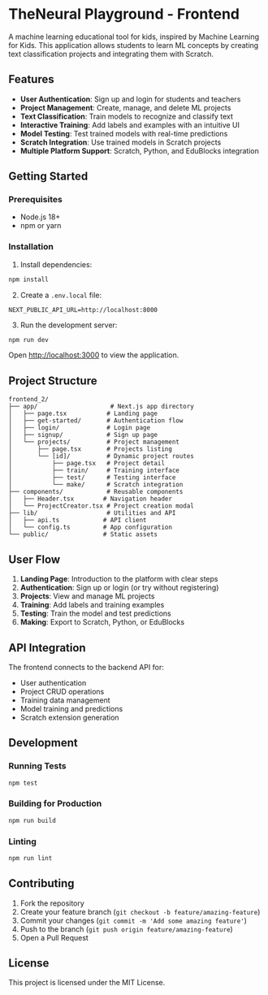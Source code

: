 # TheNeural Playground - Frontend

A machine learning educational tool for kids, inspired by Machine Learning for Kids. This application allows students to learn ML concepts by creating text classification projects and integrating them with Scratch.

## Features

- **User Authentication**: Sign up and login for students and teachers
- **Project Management**: Create, manage, and delete ML projects
- **Text Classification**: Train models to recognize and classify text
- **Interactive Training**: Add labels and examples with an intuitive UI
- **Model Testing**: Test trained models with real-time predictions
- **Scratch Integration**: Use trained models in Scratch projects
- **Multiple Platform Support**: Scratch, Python, and EduBlocks integration

## Getting Started

### Prerequisites

- Node.js 18+ 
- npm or yarn

### Installation

1. Install dependencies:
```bash
npm install
```

2. Create a `.env.local` file:
```env
NEXT_PUBLIC_API_URL=http://localhost:8000
```

3. Run the development server:
```bash
npm run dev
```

Open [http://localhost:3000](http://localhost:3000) to view the application.

## Project Structure

```
frontend_2/
├── app/                    # Next.js app directory
│   ├── page.tsx           # Landing page
│   ├── get-started/       # Authentication flow
│   ├── login/             # Login page
│   ├── signup/            # Sign up page
│   └── projects/          # Project management
│       ├── page.tsx       # Projects listing
│       └── [id]/          # Dynamic project routes
│           ├── page.tsx   # Project detail
│           ├── train/     # Training interface
│           ├── test/      # Testing interface
│           └── make/      # Scratch integration
├── components/            # Reusable components
│   ├── Header.tsx        # Navigation header
│   └── ProjectCreator.tsx # Project creation modal
├── lib/                   # Utilities and API
│   ├── api.ts            # API client
│   └── config.ts         # App configuration
└── public/               # Static assets
```

## User Flow

1. **Landing Page**: Introduction to the platform with clear steps
2. **Authentication**: Sign up or login (or try without registering)
3. **Projects**: View and manage ML projects
4. **Training**: Add labels and training examples
5. **Testing**: Train the model and test predictions
6. **Making**: Export to Scratch, Python, or EduBlocks

## API Integration

The frontend connects to the backend API for:
- User authentication
- Project CRUD operations
- Training data management
- Model training and predictions
- Scratch extension generation

## Development

### Running Tests
```bash
npm test
```

### Building for Production
```bash
npm run build
```

### Linting
```bash
npm run lint
```

## Contributing

1. Fork the repository
2. Create your feature branch (`git checkout -b feature/amazing-feature`)
3. Commit your changes (`git commit -m 'Add some amazing feature'`)
4. Push to the branch (`git push origin feature/amazing-feature`)
5. Open a Pull Request

## License

This project is licensed under the MIT License.
